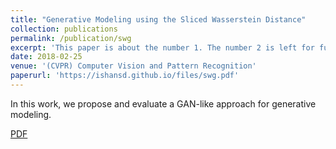 ```yaml
---
title: "Generative Modeling using the Sliced Wasserstein Distance"
collection: publications
permalink: /publication/swg
excerpt: 'This paper is about the number 1. The number 2 is left for future work.'
date: 2018-02-25
venue: '(CVPR) Computer Vision and Pattern Recognition'
paperurl: 'https://ishansd.github.io/files/swg.pdf'
---
```

In this work, we propose and evaluate a GAN-like approach for generative modeling.

[PDF](http://openaccess.thecvf.com/content_cvpr_2018/papers/Deshpande_Generative_Modeling_Using_CVPR_2018_paper.pdf')
